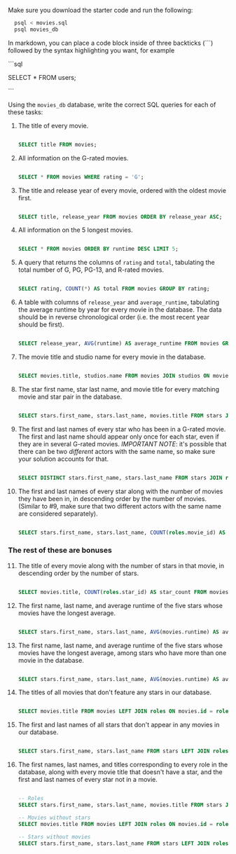Make sure you download the starter code and run the following:

```sh
  psql < movies.sql
  psql movies_db
```

In markdown, you can place a code block inside of three backticks (```) followed by the syntax highlighting you want, for example

\```sql

SELECT \* FROM users;

\```

Using the `movies_db` database, write the correct SQL queries for each of these tasks:

1.  The title of every movie.

    ```sql

    SELECT title FROM movies;

    ```

2.  All information on the G-rated movies.

    ```sql

    SELECT * FROM movies WHERE rating = 'G';

    ```

3.  The title and release year of every movie, ordered with the
    oldest movie first.

     ```sql

    SELECT title, release_year FROM movies ORDER BY release_year ASC;

    ```
    
4.  All information on the 5 longest movies.

    ```sql

    SELECT * FROM movies ORDER BY runtime DESC LIMIT 5;

    ```

5.  A query that returns the columns of `rating` and `total`, tabulating the
    total number of G, PG, PG-13, and R-rated movies.

    ```sql

    SELECT rating, COUNT(*) AS total FROM movies GROUP BY rating;

    ```

6.  A table with columns of `release_year` and `average_runtime`,
    tabulating the average runtime by year for every movie in the database. The data should be in reverse chronological order (i.e. the most recent year should be first).

    ```sql

    SELECT release_year, AVG(runtime) AS average_runtime FROM movies GROUP BY release_year ORDER BY release_year DESC;

    ```

7.  The movie title and studio name for every movie in the
    database.

    ```sql

    SELECT movies.title, studios.name FROM movies JOIN studios ON movies.studio_id = studios.id;

    ```

8.  The star first name, star last name, and movie title for every
    matching movie and star pair in the database.

    ```sql

    SELECT stars.first_name, stars.last_name, movies.title FROM stars JOIN roles ON stars.id = roles.star_id JOIN movies ON roles.movie_id = movies.id;

    ```

9.  The first and last names of every star who has been in a G-rated movie. The first and last name should appear only once for each star, even if they are in several G-rated movies. *IMPORTANT NOTE*: it's possible that there can be two *different* actors with the same name, so make sure your solution accounts for that.

    ```sql

    SELECT DISTINCT stars.first_name, stars.last_name FROM stars JOIN roles ON stars.id = roles.star_id JOIN movies ON roles.movie_id = movies.id WHERE movies.rating = 'G';

    ```

10. The first and last names of every star along with the number
    of movies they have been in, in descending order by the number of movies. (Similar to #9, make sure
    that two different actors with the same name are considered separately).

    ```sql

    SELECT stars.first_name, stars.last_name, COUNT(roles.movie_id) AS movie_count FROM stars JOIN roles ON stars.id = roles.star_id GROUP BY stars.id ORDER BY movie_count DESC;

    ```

### The rest of these are bonuses

11. The title of every movie along with the number of stars in
    that movie, in descending order by the number of stars.

    ```sql

    SELECT movies.title, COUNT(roles.star_id) AS star_count FROM movies JOIN roles ON movies.id = roles.movie_id GROUP BY movies.id ORDER BY star_count DESC;

    ```

12. The first name, last name, and average runtime of the five
    stars whose movies have the longest average.

     ```sql

    SELECT stars.first_name, stars.last_name, AVG(movies.runtime) AS average_runtime FROM stars JOIN roles ON stars.id = roles.star_id JOIN movies ON roles.movie_id = movies.id GROUP BY stars.id ORDER BY average_runtime DESC LIMIT 5;

    ```

13. The first name, last name, and average runtime of the five
    stars whose movies have the longest average, among stars who have more than one movie in the database.

    ```sql

    SELECT stars.first_name, stars.last_name, AVG(movies.runtime) AS average_runtime FROM stars JOIN roles ON stars.id = roles.star_id JOIN movies ON roles.movie_id = movies.id GROUP BY stars.id HAVING COUNT(roles.movie_id) > 1 ORDER BY average_runtime DESC LIMIT 5;

    ```

14. The titles of all movies that don't feature any stars in our
    database.

    ```sql

    SELECT movies.title FROM movies LEFT JOIN roles ON movies.id = roles.movie_id WHERE roles.star_id IS NULL;

    ```

15. The first and last names of all stars that don't appear in any movies in our database.

    ```sql

    SELECT stars.first_name, stars.last_name FROM stars LEFT JOIN roles ON stars.id = roles.star_id WHERE roles.movie_id IS NULL;

    ```

16. The first names, last names, and titles corresponding to every
    role in the database, along with every movie title that doesn't have a star, and the first and last names of every star not in a movie.
    ```sql

    -- Roles
    SELECT stars.first_name, stars.last_name, movies.title FROM stars JOIN roles ON stars.id = roles.star_id JOIN movies ON roles.movie_id = movies.id;

    -- Movies without stars
    SELECT movies.title FROM movies LEFT JOIN roles ON movies.id = roles.movie_id WHERE roles.star_id IS NULL;

    -- Stars without movies
    SELECT stars.first_name, stars.last_name FROM stars LEFT JOIN roles ON stars.id = roles.star_id WHERE roles.movie_id IS NULL;

    ```